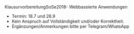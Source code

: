 KlausurvorbereitungSoSe2018- Webbassierte Anwendungen 
- Termin: 18.7 und 26.9
- Kein Anspruch auf Vollständigkeit und/oder Korrektheit.
- Ergänzungen/Anmerkungen bitte per Telegram/WhatsApp
